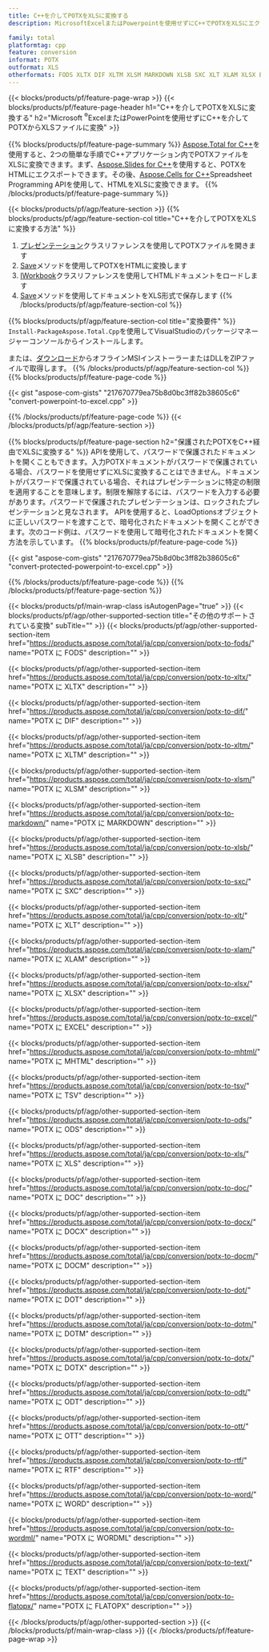 ```yaml
---
title: C++を介してPOTXをXLSに変換する
description: MicrosoftExcelまたはPowerpointを使用せずにC++でPOTXをXLSにエクスポートする

family: total
platformtag: cpp
feature: conversion
informat: POTX
outformat: XLS
otherformats: FODS XLTX DIF XLTM XLSM MARKDOWN XLSB SXC XLT XLAM XLSX EXCEL MHTML TSV ODS CSV DOC DOCX DOCM DOT DOTM DOTX ODT OTT RTF WORD WORDML TEXT FLATOPX
---
```

{{< blocks/products/pf/feature-page-wrap >}}
{{< blocks/products/pf/feature-page-header h1="C++を介してPOTXをXLSに変換する" h2="Microsoft <sup>&reg;</sup>ExcelまたはPowerPointを使用せずにC++を介してPOTXからXLSファイルに変換" >}}

{{% blocks/products/pf/feature-page-summary %}}
[Aspose.Total for C++](https://products.aspose.com/total/cpp/)を使用すると、2つの簡単な手順でC++アプリケーション内でPOTXファイルをXLSに変換できます。まず、[Aspose.Slides for C++](https://products.aspose.com/slides/cpp/)を使用すると、POTXをHTMLにエクスポートできます。その後、[Aspose.Cells for C++](https://products.aspose.com/cells/cpp/)Spreadsheet Programming APIを使用して、HTMLをXLSに変換できます。 
{{% /blocks/products/pf/feature-page-summary  %}}

{{< blocks/products/pf/agp/feature-section >}}
{{% blocks/products/pf/agp/feature-section-col title="C++を介してPOTXをXLSに変換する方法" %}}
1. [プレゼンテーション](https://reference.aspose.com/slides/cpp/class/aspose.slides.presentation)クラスリファレンスを使用してPOTXファイルを開きます
2. [Save](https://reference.aspose.com/slides/cpp/class/aspose.slides.presentation#a06fe2a156063c8c3e5ada2713bb697ba)メソッドを使用してPOTXをHTMLに変換します
3. [IWorkbook](https://reference.aspose.com/cells/cpp/class/aspose.cells.i_workbook)クラスリファレンスを使用してHTMLドキュメントをロードします
4. [Save](https://reference.aspose.com/cells/cpp/class/aspose.cells.i_workbook#a5dc7de23f7ceba76a05dc1d49f51502e)メソッドを使用してドキュメントをXLS形式で保存します
{{% /blocks/products/pf/agp/feature-section-col %}}

{{% blocks/products/pf/agp/feature-section-col title="変換要件" %}}
```Install-PackageAspose.Total.Cpp```を使用してVisualStudioのパッケージマネージャーコンソールからインストールします。

または、[ダウンロード](https://downloads.aspose.com/total/cpp)からオフラインMSIインストーラーまたはDLLをZIPファイルで取得します。
{{% /blocks/products/pf/agp/feature-section-col %}}
{{% blocks/products/pf/feature-page-code %}}

{{< gist "aspose-com-gists" "217670779ea75b8d0bc3ff82b38605c6" "convert-powerpoint-to-excel.cpp" >}}



{{% /blocks/products/pf/feature-page-code %}}
{{< /blocks/products/pf/agp/feature-section >}}

{{% blocks/products/pf/feature-page-section  h2="保護されたPOTXをC++経由でXLSに変換する" %}}
APIを使用して、パスワードで保護されたドキュメントを開くこともできます。入力POTXドキュメントがパスワードで保護されている場合、パスワードを使用せずにXLSに変換することはできません。ドキュメントがパスワードで保護されている場合、それはプレゼンテーションに特定の制限を適用することを意味します。制限を解除するには、パスワードを入力する必要があります。パスワードで保護されたプレゼンテーションは、ロックされたプレゼンテーションと見なされます。 APIを使用すると、LoadOptionsオブジェクトに正しいパスワードを渡すことで、暗号化されたドキュメントを開くことができます。次のコード例は、パスワードを使用して暗号化されたドキュメントを開く方法を示しています。
{{% blocks/products/pf/feature-page-code %}}

{{< gist "aspose-com-gists" "217670779ea75b8d0bc3ff82b38605c6" "convert-protected-powerpoint-to-excel.cpp" >}}

{{% /blocks/products/pf/feature-page-code  %}}
{{% /blocks/products/pf/feature-page-section %}}

{{< blocks/products/pf/main-wrap-class isAutogenPage="true" >}}
{{< blocks/products/pf/agp/other-supported-section title="その他のサポートされている変換" subTitle="" >}}
{{< blocks/products/pf/agp/other-supported-section-item href="https://products.aspose.com/total/ja/cpp/conversion/potx-to-fods/" name="POTX に FODS" description="" >}}

{{< blocks/products/pf/agp/other-supported-section-item href="https://products.aspose.com/total/ja/cpp/conversion/potx-to-xltx/" name="POTX に XLTX" description="" >}}

{{< blocks/products/pf/agp/other-supported-section-item href="https://products.aspose.com/total/ja/cpp/conversion/potx-to-dif/" name="POTX に DIF" description="" >}}

{{< blocks/products/pf/agp/other-supported-section-item href="https://products.aspose.com/total/ja/cpp/conversion/potx-to-xltm/" name="POTX に XLTM" description="" >}}

{{< blocks/products/pf/agp/other-supported-section-item href="https://products.aspose.com/total/ja/cpp/conversion/potx-to-xlsm/" name="POTX に XLSM" description="" >}}

{{< blocks/products/pf/agp/other-supported-section-item href="https://products.aspose.com/total/ja/cpp/conversion/potx-to-markdown/" name="POTX に MARKDOWN" description="" >}}

{{< blocks/products/pf/agp/other-supported-section-item href="https://products.aspose.com/total/ja/cpp/conversion/potx-to-xlsb/" name="POTX に XLSB" description="" >}}

{{< blocks/products/pf/agp/other-supported-section-item href="https://products.aspose.com/total/ja/cpp/conversion/potx-to-sxc/" name="POTX に SXC" description="" >}}

{{< blocks/products/pf/agp/other-supported-section-item href="https://products.aspose.com/total/ja/cpp/conversion/potx-to-xlt/" name="POTX に XLT" description="" >}}

{{< blocks/products/pf/agp/other-supported-section-item href="https://products.aspose.com/total/ja/cpp/conversion/potx-to-xlam/" name="POTX に XLAM" description="" >}}

{{< blocks/products/pf/agp/other-supported-section-item href="https://products.aspose.com/total/ja/cpp/conversion/potx-to-xlsx/" name="POTX に XLSX" description="" >}}

{{< blocks/products/pf/agp/other-supported-section-item href="https://products.aspose.com/total/ja/cpp/conversion/potx-to-excel/" name="POTX に EXCEL" description="" >}}

{{< blocks/products/pf/agp/other-supported-section-item href="https://products.aspose.com/total/ja/cpp/conversion/potx-to-mhtml/" name="POTX に MHTML" description="" >}}

{{< blocks/products/pf/agp/other-supported-section-item href="https://products.aspose.com/total/ja/cpp/conversion/potx-to-tsv/" name="POTX に TSV" description="" >}}

{{< blocks/products/pf/agp/other-supported-section-item href="https://products.aspose.com/total/ja/cpp/conversion/potx-to-ods/" name="POTX に ODS" description="" >}}

{{< blocks/products/pf/agp/other-supported-section-item href="https://products.aspose.com/total/ja/cpp/conversion/potx-to-xls/" name="POTX に XLS" description="" >}}

{{< blocks/products/pf/agp/other-supported-section-item href="https://products.aspose.com/total/ja/cpp/conversion/potx-to-doc/" name="POTX に DOC" description="" >}}

{{< blocks/products/pf/agp/other-supported-section-item href="https://products.aspose.com/total/ja/cpp/conversion/potx-to-docx/" name="POTX に DOCX" description="" >}}

{{< blocks/products/pf/agp/other-supported-section-item href="https://products.aspose.com/total/ja/cpp/conversion/potx-to-docm/" name="POTX に DOCM" description="" >}}

{{< blocks/products/pf/agp/other-supported-section-item href="https://products.aspose.com/total/ja/cpp/conversion/potx-to-dot/" name="POTX に DOT" description="" >}}

{{< blocks/products/pf/agp/other-supported-section-item href="https://products.aspose.com/total/ja/cpp/conversion/potx-to-dotm/" name="POTX に DOTM" description="" >}}

{{< blocks/products/pf/agp/other-supported-section-item href="https://products.aspose.com/total/ja/cpp/conversion/potx-to-dotx/" name="POTX に DOTX" description="" >}}

{{< blocks/products/pf/agp/other-supported-section-item href="https://products.aspose.com/total/ja/cpp/conversion/potx-to-odt/" name="POTX に ODT" description="" >}}

{{< blocks/products/pf/agp/other-supported-section-item href="https://products.aspose.com/total/ja/cpp/conversion/potx-to-ott/" name="POTX に OTT" description="" >}}

{{< blocks/products/pf/agp/other-supported-section-item href="https://products.aspose.com/total/ja/cpp/conversion/potx-to-rtf/" name="POTX に RTF" description="" >}}

{{< blocks/products/pf/agp/other-supported-section-item href="https://products.aspose.com/total/ja/cpp/conversion/potx-to-word/" name="POTX に WORD" description="" >}}

{{< blocks/products/pf/agp/other-supported-section-item href="https://products.aspose.com/total/ja/cpp/conversion/potx-to-wordml/" name="POTX に WORDML" description="" >}}

{{< blocks/products/pf/agp/other-supported-section-item href="https://products.aspose.com/total/ja/cpp/conversion/potx-to-text/" name="POTX に TEXT" description="" >}}

{{< blocks/products/pf/agp/other-supported-section-item href="https://products.aspose.com/total/ja/cpp/conversion/potx-to-flatopx/" name="POTX に FLATOPX" description="" >}}


{{< /blocks/products/pf/agp/other-supported-section >}}
{{< /blocks/products/pf/main-wrap-class >}}
{{< /blocks/products/pf/feature-page-wrap >}}